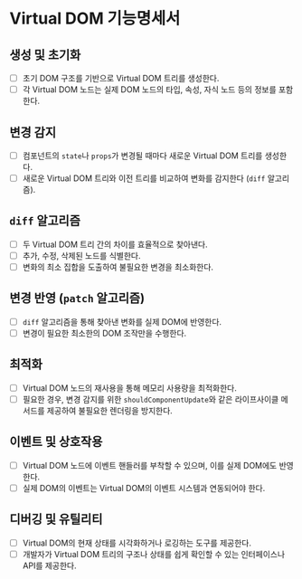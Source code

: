 # Virtual DOM 기능명세서

## 생성 및 초기화

- [ ] 초기 DOM 구조를 기반으로 Virtual DOM 트리를 생성한다.
- [ ] 각 Virtual DOM 노드는 실제 DOM 노드의 타입, 속성, 자식 노드 등의 정보를 포함한다.

## 변경 감지

- [ ] 컴포넌트의 `state`나 `props`가 변경될 때마다 새로운 Virtual DOM 트리를 생성한다.
- [ ] 새로운 Virtual DOM 트리와 이전 트리를 비교하여 변화를 감지한다 (`diff` 알고리즘).

## `diff` 알고리즘

- [ ] 두 Virtual DOM 트리 간의 차이를 효율적으로 찾아낸다.
- [ ] 추가, 수정, 삭제된 노드를 식별한다.
- [ ] 변화의 최소 집합을 도출하여 불필요한 변경을 최소화한다.

## 변경 반영 (`patch` 알고리즘)

- [ ] `diff` 알고리즘을 통해 찾아낸 변화를 실제 DOM에 반영한다.
- [ ] 변경이 필요한 최소한의 DOM 조작만을 수행한다.

## 최적화

- [ ] Virtual DOM 노드의 재사용을 통해 메모리 사용량을 최적화한다.
- [ ] 필요한 경우, 변경 감지를 위한 `shouldComponentUpdate`와 같은 라이프사이클 메서드를 제공하여 불필요한 렌더링을 방지한다.

## 이벤트 및 상호작용

- [ ] Virtual DOM 노드에 이벤트 핸들러를 부착할 수 있으며, 이를 실제 DOM에도 반영한다.
- [ ] 실제 DOM의 이벤트는 Virtual DOM의 이벤트 시스템과 연동되어야 한다.

## 디버깅 및 유틸리티

- [ ] Virtual DOM의 현재 상태를 시각화하거나 로깅하는 도구를 제공한다.
- [ ] 개발자가 Virtual DOM 트리의 구조나 상태를 쉽게 확인할 수 있는 인터페이스나 API를 제공한다.
